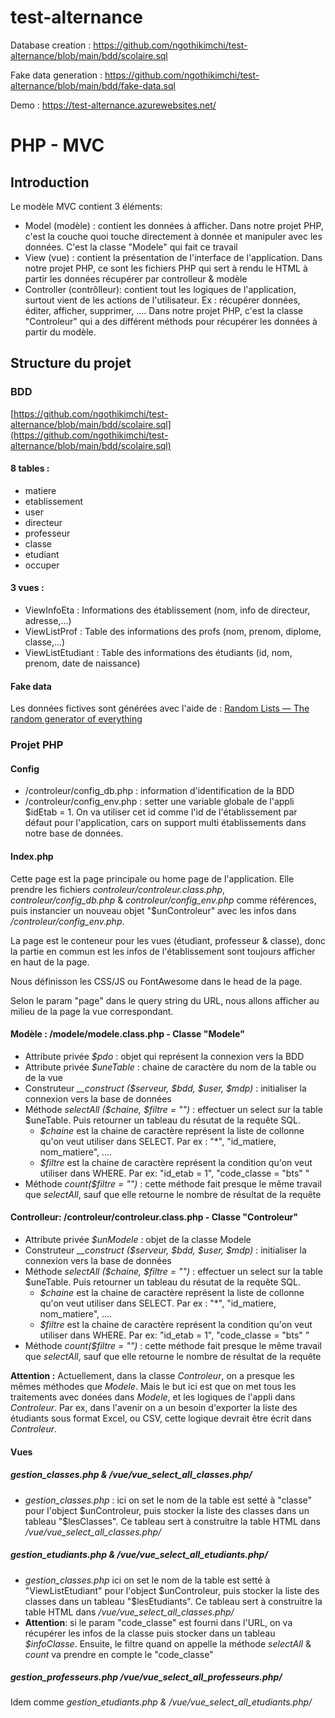 # test-alternance

Database creation : https://github.com/ngothikimchi/test-alternance/blob/main/bdd/scolaire.sql

Fake data generation : https://github.com/ngothikimchi/test-alternance/blob/main/bdd/fake-data.sql

Demo : https://test-alternance.azurewebsites.net/

# PHP - MVC

##  Introduction

Le modèle MVC contient 3 éléments:
- Model (modèle) : contient les données à afficher. Dans notre projet PHP, c'est la couche quoi touche directement à donnée et manipuler avec les données. C'est la classe "Modele" qui fait ce travail
- View (vue) : contient la présentation de l'interface de l'application. Dans notre projet PHP, ce sont les fichiers PHP qui sert à rendu le HTML à partir les données récupérer par controlleur & modèle
- Controller (contrôlleur): contient tout les logiques de l'application, surtout vient de les actions de l'utilisateur. Ex : récupérer données, éditer, afficher, supprimer, ....  Dans notre projet PHP, c'est la classe "Controleur" qui a des différent méthods pour récupérer les données à partir du modèle.

## Structure du projet
### BDD
[https://github.com/ngothikimchi/test-alternance/blob/main/bdd/scolaire.sql](https://github.com/ngothikimchi/test-alternance/blob/main/bdd/scolaire.sql)
#### 8 tables :
- matiere
- etablissement
- user
- directeur
- professeur
- classe
- etudiant
- occuper
#### 3 vues :
- ViewInfoEta : Informations des établissement (nom, info de directeur, adresse,...)
- ViewListProf : Table des informations des profs (nom, prenom, diplome, classe,...)
- ViewListEtudiant : Table des informations des étudiants (id, nom, prenom, date de naissance)
#### Fake data
Les données fictives sont générées avec l'aide de : [Random Lists — The random generator of everything](https://www.randomlists.com/)

### Projet PHP
#### Config
- /controleur/config_db.php : information d'identification de la BDD
- /controleur/config_env.php : setter une variable globale de l'appli $idEtab = 1. On va utiliser cet id comme l'id de l'établissement par défaut pour l'application, cars on support multi établissements dans notre base de données.
#### Index.php
Cette page est la page principale ou home page de l'application. Elle prendre les fichiers *controleur/controleur.class.php*, *controleur/config_db.php* & *controleur/config_env.php* comme références, puis instancier un nouveau objet "$unControleur" avec les infos dans */controleur/config_env.php*.

La page est le conteneur pour les vues (étudiant, professeur & classe), donc la partie en commun est les infos de l'établissement sont toujours afficher en haut de la page. 

Nous définisson les CSS/JS ou FontAwesome dans le head de la page.

Selon le param "page" dans le query string du URL, nous allons afficher au milieu de la page la vue correspondant.

#### Modèle : /modele/modele.class.php - Classe "Modele"
- Attribute privée *$pdo* : objet qui représent la connexion vers la BDD
- Attribute privée *$uneTable* : chaine de caractère du nom de la table ou de la vue
- Construteur *__construct ($serveur, $bdd, $user, $mdp)* : initialiser la connexion vers la base de données
- Méthode *selectAll ($chaine, $filtre = "")* : effectuer un select sur la table  $uneTable. Puis retourner un tableau du résutat de la requête SQL. 
	- *$chaine* est la chaine de caractère représent la liste de collonne qu'on veut utiliser dans SELECT. Par ex : "*",  "id_matiere, nom_matiere", ....
	- *$filtre* est la chaine de caractère représent la condition qu'on veut utiliser dans  WHERE. Par ex: "id_etab = 1", "code_classe = "bts" "
- Méthode *count($filtre = "")* : cette méthode fait presque le même travail que *selectAll*, sauf que elle retourne le nombre de résultat de la requête

#### Controlleur: /controleur/controleur.class.php - Classe "Controleur" 
- Attribute privée *$unModele* : objet de la classe Modele
- Construteur *__construct ($serveur, $bdd, $user, $mdp)* : initialiser la connexion vers la base de données
- Méthode *selectAll ($chaine, $filtre = "")* : effectuer un select sur la table  $uneTable. Puis retourner un tableau du résutat de la requête SQL. 
	- *$chaine* est la chaine de caractère représent la liste de collonne qu'on veut utiliser dans SELECT. Par ex : "*",  "id_matiere, nom_matiere", ....
	- *$filtre* est la chaine de caractère représent la condition qu'on veut utiliser dans  WHERE. Par ex: "id_etab = 1", "code_classe = "bts" "
- Méthode *count($filtre = "")* : cette méthode fait presque le même travail que *selectAll*, sauf que elle retourne le nombre de résultat de la requête

**Attention :** Actuellement, dans la classe *Controleur*, on a presque les mêmes méthodes que *Modele*. Mais le but ici est que on met tous les traitements avec donées dans *Modele*, et les logiques de l'appli dans *Controleur*. Par ex, dans l'avenir on a un besoin d'exporter la liste des étudiants sous format Excel, ou CSV, cette logique devrait être écrit dans *Controleur*.

#### Vues
##### gestion_classes.php  & /vue/vue_select_all_classes.php/
- *gestion_classes.php* : ici on set le nom de la table est setté à "classe" pour l'object $unControleur, puis stocker la liste des classes dans un tableau "$lesClasses". Ce tableau sert à construitre la table HTML dans */vue/vue_select_all_classes.php/*

##### gestion_etudiants.php & /vue/vue_select_all_etudiants.php/
- *gestion_classes.php*  ici on set le nom de la table est setté à "ViewListEtudiant" pour l'object $unControleur, puis stocker la liste des classes dans un tableau "$lesEtudiants". Ce tableau sert à construitre la table HTML dans */vue/vue_select_all_classes.php/*
- **Attention**: si le param "code_classe" est fourni dans l'URL, on va récupérer les infos de la classe puis stocker dans un tableau *$infoClasse*. Ensuite, le filtre quand on appelle la méthode *selectAll* & *count* va prendre en compte le "code_classe"
##### gestion_professeurs.php /vue/vue_select_all_professeurs.php/
Idem comme *gestion_etudiants.php & /vue/vue_select_all_etudiants.php/*
